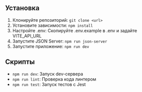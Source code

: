 ## Установка

1. Клонируйте репозиторий: `git clone <url>`
2. Установите зависимости: `npm install`
3. Настройте .env: Скопируйте .env.example в .env и задайте VITE_API_URL
4. Запустите JSON Server: `npm run json-server`
5. Запустите приложение: `npm run dev`

## Скрипты

- `npm run dev`: Запуск dev-сервера
- `npm run lint`: Проверка кода линтером
- `npm run test`: Запуск тестов с Jest
